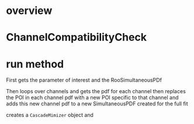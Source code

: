 # overview

# ChannelCompatibilityCheck

# run method 

   First gets the parameter of interest and the RooSimultaneousPDf 
   
   Then loops over channels and gets the pdf for each channel
   then replaces the POI in each channel pdf with a new POI specific to that channel
   and adds this new channel pdf to a new SimultaneousPDF created for the full fit

   creates a `CascadeMimizer` object and 
